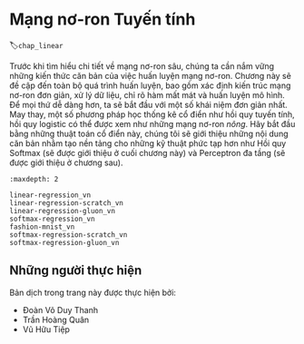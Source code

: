 <!-- ===================== Bắt đầu dịch Phần 1 ==================== -->

<!--
# Linear Neural Networks
-->

# Mạng nơ-ron Tuyến tính
:label:`chap_linear`

<!--
Before we get into the details of deep neural networks, we need to cover the basics of neural network training. 
In this chapter, we will cover the entire training process, including defining simple neural network architectures, handling data, specifying a loss function, and training the model. 
In order to make things easier to grasp, we begin with the simplest concepts. 
Fortunately, classic statistical learning techniques such as linear and logistic regression can be cast as *shallow* neural networks. 
Starting from these classic algorithms, we will introduce you to the basics, 
providing the basis for more complex techniques such as softmax regression (introduced at the end of this chapter) and multilayer perceptrons (introduced in the next chapter).
-->

Trước khi tìm hiểu chi tiết về mạng nơ-ron sâu, chúng ta cần nắm vững những kiến thức căn bản của việc huấn luyện mạng nơ-ron.
Chương này sẽ đề cập đến toàn bộ quá trình huấn luyện, bao gồm xác định kiến trúc mạng nơ-ron đơn giản, xử lý dữ liệu, chỉ rõ hàm mất mát và huấn luyện mô hình.
Để mọi thứ dễ dàng hơn, ta sẽ bắt đầu với một số khái niệm đơn giản nhất.
May thay, một số phương pháp học thống kê cổ điển như hồi quy tuyến tính, hồi quy logistic có thể được xem như những mạng nơ-ron *nông*.
Hãy bắt đầu bằng những thuật toán cổ điển này, chúng tôi sẽ giới thiệu những nội dung căn bản nhằm tạo nền tảng cho những kỹ thuật phức tạp hơn như Hồi quy Softmax (sẽ được giới thiệu ở cuối chương này) và Perceptron đa tầng (sẽ được giới thiệu ở chương sau).

```toc
:maxdepth: 2

linear-regression_vn
linear-regression-scratch_vn
linear-regression-gluon_vn
softmax-regression_vn
fashion-mnist_vn
softmax-regression-scratch_vn
softmax-regression-gluon_vn
```

<!-- ===================== Kết thúc dịch Phần 1 ==================== -->

## Những người thực hiện
Bản dịch trong trang này được thực hiện bởi:
<!--
Tác giả của mỗi Pull Request điền tên mình và tên những người review mà bạn thấy
hữu ích vào từng phần tương ứng. Mỗi dòng một tên, bắt đầu bằng dấu `*`.

Lưu ý:
* Nếu reviewer không cung cấp tên, bạn có thể dùng tên tài khoản GitHub của họ
với dấu `@` ở đầu. Ví dụ: @aivivn.
-->

* Đoàn Võ Duy Thanh
* Trần Hoàng Quân
* Vũ Hữu Tiệp
